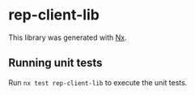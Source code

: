 # rep-client-lib

This library was generated with [Nx](https://nx.dev).

## Running unit tests

Run `nx test rep-client-lib` to execute the unit tests.
